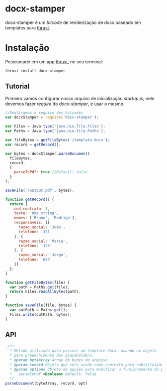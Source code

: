 docx-stamper
===============

docx-stamper é um *bitcode* de renderização de docx baseado em templates para [thrust](https://github.com/thrustjs/thrust).

# Instalação

Posicionado em um app [thrust](https://github.com/thrustjs/thrust), no seu terminal:

```bash
thrust install docx-stamper
```

## Tutorial

Primeiro vamos configurar nosso arquivo de inicialização *startup.js*, nele devemos fazer *require* do *docx-stamper*, e usar o mesmo.

```javascript
//Realizamos o require dos bitcodes
var docxStamper = require('docx-stamper');

var Files = Java.type('java.nio.file.Files');
var Paths = Java.type('java.nio.file.Paths');

var fileBytes = getFileBytes('/template.docx');
var record = getRecord();

var bytes = docxStamper.parseDocument(
  fileBytes,
  record,
  {
    parseToPdf: true //Default: false
  }
);

saveFile('/output.pdf', bytes);

function getRecord() {
  return {
    cod_contrato: 1,
    teste: 'Uma string',
    nomes: ['Bruno', 'Rodrigo'],
    responsaveis: [{
      razao_social: 'João',
      telefone: '321'
    }, {
      razao_social: 'Maria',
      telefone: '123'
    }, {
      razao_social: 'Jorge',
      telefone: '654'
    }]
  };
}

function getFileBytes(file) {
  var path = Paths.get(file);
  return Files.readAllBytes(path);
}

function saveFile(file, bytes) {
  var outPath = Paths.get();
  Files.write(outPath, bytes);
}


```

## API

```javascript
 /**
  * Método utilizado para parsear um template docx, usando um objeto
  * para preenchimento dos placeholders.
  * @param byteArray Array de bytes do arquivo
  * @param record Objeto que será usado como contexto para substituição dos placeholders
  * @param options Objeto de opções para modificar o funcionamento do parser. 
  *   parseToPdf <Boolean> Default: false
  */
parseDocument(byteArray, record, opt)
```